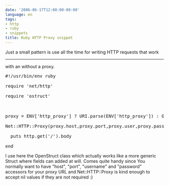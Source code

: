 ```yaml
---
date: '2006-06-17T12:00:00-00:00'
language: en
tags:
- http
- ruby
- snippets
title: Ruby HTTP Proxy snippet
---
```



Just a small pattern is use all the time for writing HTTP requests that work

-------------------------------

with an without a proxy. 



<pre class="code">#!/usr/bin/env ruby

require &apos;net/http&apos;

require &apos;ostruct&apos;



proxy = ENV[&apos;http_proxy&apos;] ? URI.parse(ENV[&apos;http_proxy&apos;]) : OpenStruct.new

Net::HTTP::Proxy(proxy.host,proxy.port,proxy.user,proxy.password).start(&apos;www.apple.com&apos;) do |http|

  puts http.get(&apos;/&apos;).body

end</pre>



I use here the OpenStruct class which actually works like a more generic Struct where fields can added at will. Comes quite handy since You normally want to have "host", "port", "username" and "password" accessors for your proxy URL and Net::HTTP::Proxy is kind enough to accept nil values if they are not required :)